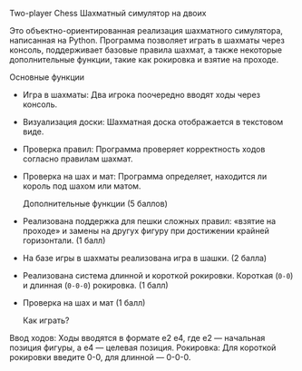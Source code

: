 Two-player Chess
Шахматный симулятор на двоих

Это объектно-ориентированная реализация шахматного симулятора, написанная на Python.
Программа позволяет играть в шахматы через консоль, поддерживает базовые правила шахмат, а также некоторые дополнительные функции, такие как рокировка и взятие на проходе.

Основные функции

- Игра в шахматы: Два игрока поочередно вводят ходы через консоль.
- Визуализация доски: Шахматная доска отображается в текстовом виде. 
- Проверка правил: Программа проверяет корректность ходов согласно правилам шахмат.
- Проверка на шах и мат: Программа определяет, находится ли король под шахом или матом.

  Дополнительные функции (5 баллов)
- Реализована поддержка для пешки сложных правил: «взятие на проходе» и замены
на другух фигуру при достижении крайней горизонтали. (1 балл)
- На базе игры в шахматы реализована игра в шашки. (2 балла)
- Реализована система длинной и короткой рокировки.
Короткая (`0-0`) и длинная (`0-0-0`) рокировка. (1 балл)
- Проверка на шах и мат (1 балл)


  Как играть?

Ввод ходов: Ходы вводятся в формате e2 e4, где e2 — начальная позиция фигуры, а e4 — целевая позиция.
Рокировка: Для короткой рокировки введите 0-0, для длинной — 0-0-0.





